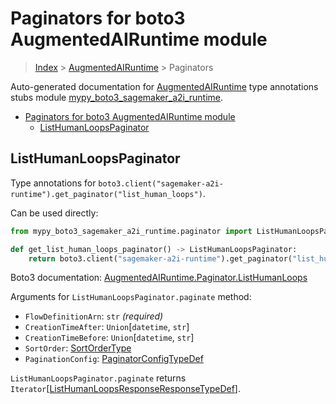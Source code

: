 # Paginators for boto3 AugmentedAIRuntime module

> [Index](..) > [AugmentedAIRuntime](.) > Paginators

Auto-generated documentation for
[AugmentedAIRuntime](https://boto3.amazonaws.com/v1/documentation/api/latest/reference/services/sagemaker-a2i-runtime.html#AugmentedAIRuntime)
type annotations stubs module
[mypy_boto3_sagemaker_a2i_runtime](https://pypi.org/project/mypy-boto3-sagemaker-a2i-runtime/).

- [Paginators for boto3 AugmentedAIRuntime module](#paginators-for-boto3-augmentedairuntime-module)
  - [ListHumanLoopsPaginator](#listhumanloopspaginator)

## ListHumanLoopsPaginator

Type annotations for
`boto3.client("sagemaker-a2i-runtime").get_paginator("list_human_loops")`.

Can be used directly:

```python
from mypy_boto3_sagemaker_a2i_runtime.paginator import ListHumanLoopsPaginator

def get_list_human_loops_paginator() -> ListHumanLoopsPaginator:
    return boto3.client("sagemaker-a2i-runtime").get_paginator("list_human_loops")
```

Boto3 documentation:
[AugmentedAIRuntime.Paginator.ListHumanLoops](https://boto3.amazonaws.com/v1/documentation/api/latest/reference/services/sagemaker-a2i-runtime.html#AugmentedAIRuntime.Paginator.ListHumanLoops)

Arguments for `ListHumanLoopsPaginator.paginate` method:

- `FlowDefinitionArn`: `str` *(required)*
- `CreationTimeAfter`: `Union`\[`datetime`, `str`\]
- `CreationTimeBefore`: `Union`\[`datetime`, `str`\]
- `SortOrder`: [SortOrderType](./literals.md#sortordertype)
- `PaginationConfig`:
  [PaginatorConfigTypeDef](./type_defs.md#paginatorconfigtypedef)

`ListHumanLoopsPaginator.paginate` returns
`Iterator`\[[ListHumanLoopsResponseResponseTypeDef](./type_defs.md#listhumanloopsresponseresponsetypedef)\].
